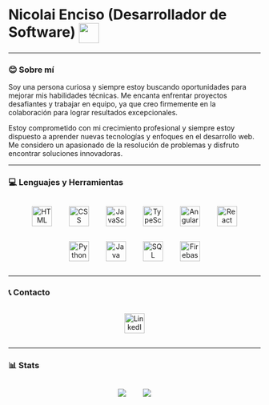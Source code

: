# Nicolai Enciso (Desarrollador de Software) <img src="https://media.giphy.com/media/v1.Y2lkPTc5MGI3NjExNWZqYzR6eGI2ZTBkaWJjZ210Z3Zucjg0M2txd3N2anR0Z3ZibTA5MyZlcD12MV9pbnRlcm5hbF9naWZfYnlfaWQmY3Q9cw/UVG0BN8TOMKkPOJS6e/giphy.gif" width="40" height="40" align="center"/>

---

### 😊 Sobre mí

Soy una persona curiosa y siempre estoy buscando oportunidades para mejorar mis habilidades técnicas. Me encanta enfrentar proyectos desafiantes y trabajar en equipo, ya que creo firmemente en la colaboración para lograr resultados excepcionales.

Estoy comprometido con mi crecimiento profesional y siempre estoy dispuesto a aprender nuevas tecnologías y enfoques en el desarrollo web. Me considero un apasionado de la resolución de problemas y disfruto encontrar soluciones innovadoras.

---

### 💻 Lenguajes y Herramientas

<p align="center">
    <img alt="HTML" width="40px" src="https://cdn.jsdelivr.net/gh/devicons/devicon/icons/html5/html5-plain.svg" style="margin: 15px;"/>
    <img alt="CSS" width="40px" src="https://cdn.jsdelivr.net/gh/devicons/devicon/icons/css3/css3-plain.svg" style="margin: 15px;"/>
    <img alt="JavaScript" width="40px" src="https://cdn.jsdelivr.net/gh/devicons/devicon/icons/javascript/javascript-plain.svg" style="margin: 15px;"/>
    <img alt="TypeScript" width="40px" src="https://cdn.jsdelivr.net/gh/devicons/devicon/icons/typescript/typescript-plain.svg" style="margin: 15px;"/>
    <img alt="Angular" width="40px" src="https://cdn.jsdelivr.net/gh/devicons/devicon/icons/angularjs/angularjs-original.svg" style="margin: 15px;"/>
    <img alt="React" width="40px" src="https://cdn.jsdelivr.net/gh/devicons/devicon/icons/react/react-original.svg" style="margin: 15px;"/>
    <img alt="Python" width="40px" src="https://cdn.jsdelivr.net/gh/devicons/devicon/icons/python/python-plain-wordmark.svg" style="margin: 15px;"/>
    <img alt="Java" width="40px" src="https://cdn.jsdelivr.net/gh/devicons/devicon/icons/java/java-original-wordmark.svg" style="margin: 15px;"/>
    <img alt="SQL" width="40px" src="https://cdn.jsdelivr.net/gh/devicons/devicon/icons/azuresqldatabase/azuresqldatabase-original.svg" style="margin: 15px;"/>
    <img alt="Firebase" width="40px" src="https://cdn.jsdelivr.net/gh/devicons/devicon/icons/firebase/firebase-original-wordmark.svg" style="margin: 15px;"/>
</p>

---

### 📞 Contacto

<p align="center">
    <a href="https://www.linkedin.com/in/gnenciso/">
        <img alt="LinkedIn" width="40px" src="https://cdn.jsdelivr.net/gh/devicons/devicon/icons/linkedin/linkedin-original.svg" style="margin: 15px;"/>
    </a>
</p>

---

### 📊 Stats

<p align="center">
    <img src="https://github-readme-stats.vercel.app/api/top-langs/?username=nicomesa2001&theme=dracula" style="max-width: 100%; height: auto; margin: 15px;"/>
    <img src="https://github-readme-stats.vercel.app/api?username=nicomesa2001&show_icons=true&theme=dracula" style="max-width: 100%; height: auto; margin: 15px;"/>    
</p>
